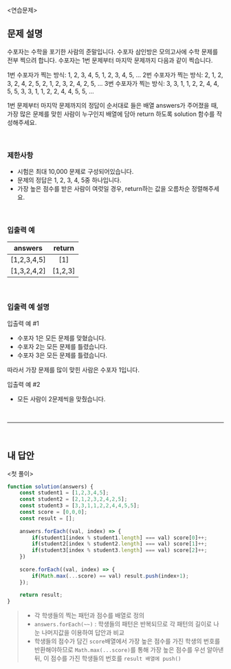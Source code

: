 <연습문제>

## 문제 설명
수포자는 수학을 포기한 사람의 준말입니다. 수포자 삼인방은 모의고사에 수학 문제를 전부 찍으려 합니다. 수포자는 1번 문제부터 마지막 문제까지 다음과 같이 찍습니다.

1번 수포자가 찍는 방식: 1, 2, 3, 4, 5, 1, 2, 3, 4, 5, ...
2번 수포자가 찍는 방식: 2, 1, 2, 3, 2, 4, 2, 5, 2, 1, 2, 3, 2, 4, 2, 5, ...
3번 수포자가 찍는 방식: 3, 3, 1, 1, 2, 2, 4, 4, 5, 5, 3, 3, 1, 1, 2, 2, 4, 4, 5, 5, ...

1번 문제부터 마지막 문제까지의 정답이 순서대로 들은 배열 answers가 주어졌을 때, 가장 많은 문제를 맞힌 사람이 누구인지 배열에 담아 return 하도록 solution 함수를 작성해주세요.

<br>

### 제한사항
* 시험은 최대 10,000 문제로 구성되어있습니다.
* 문제의 정답은 1, 2, 3, 4, 5중 하나입니다.
* 가장 높은 점수를 받은 사람이 여럿일 경우, return하는 값을 오름차순 정렬해주세요.


<br>

### 입출력 예
|answers|return|
|:---:|:---:|
|[1,2,3,4,5]|[1]|
|[1,3,2,4,2]|[1,2,3]|

<br>

### 입출력 예 설명
입출력 예 #1   
* 수포자 1은 모든 문제를 맞혔습니다.
* 수포자 2는 모든 문제를 틀렸습니다.
* 수포자 3은 모든 문제를 틀렸습니다.

따라서 가장 문제를 많이 맞힌 사람은 수포자 1입니다.

입출력 예 #2   
* 모든 사람이 2문제씩을 맞췄습니다.

<br>

---

<br>

## 내 답안
<첫 풀이>
```JavaScript
function solution(answers) {
    const student1 = [1,2,3,4,5];
    const student2 = [2,1,2,3,2,4,2,5];
    const student3 = [3,3,1,1,2,2,4,4,5,5];
    const score = [0,0,0];
    const result = [];
    
    answers.forEach((val, index) => {
        if(student1[index % student1.length] === val) score[0]++;
        if(student2[index % student2.length] === val) score[1]++;
        if(student3[index % student3.length] === val) score[2]++;
    })
    
    score.forEach((val, index) => {
        if(Math.max(...score) == val) result.push(index+1);
    });
    
    return result;
}
```
> * 각 학생들의 찍는 패턴과 점수를 배열로 정의
> * `answers.forEach(~~)` : 학생들의 패턴은 반복되므로 각 패턴의 길이로 나눈 나머지값을 이용하여 답안과 비교
> * 학생들의 점수가 담긴 `score`배열에서 가장 높은 점수를 가진 학생의 번호를 반환해야하므로 `Math.max(...score)`를 통해 가장 높은 점수를 우선 알아낸 뒤, 이 점수를 가진 학생들의 번호를 `result 배열에 push()`